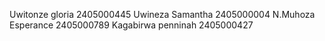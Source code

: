 Uwitonze gloria 2405000445
Uwineza Samantha 2405000004
N.Muhoza Esperance 2405000789
Kagabirwa penninah 2405000427
